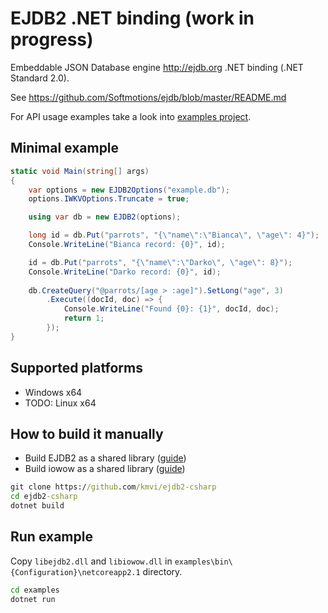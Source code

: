 # EJDB2 .NET binding (work in progress)

Embeddable JSON Database engine http://ejdb.org .NET binding (.NET Standard 2.0).

See https://github.com/Softmotions/ejdb/blob/master/README.md

For API usage examples take a look into [examples project](https://github.com/kmvi/ejdb2-csharp/blob/master/examples/Program.cs).

## Minimal example

``` csharp
static void Main(string[] args)
{
    var options = new EJDB2Options("example.db");
    options.IWKVOptions.Truncate = true;

    using var db = new EJDB2(options);

    long id = db.Put("parrots", "{\"name\":\"Bianca\", \"age\": 4}");
    Console.WriteLine("Bianca record: {0}", id);

    id = db.Put("parrots", "{\"name\":\"Darko\", \"age\": 8}");
    Console.WriteLine("Darko record: {0}", id);
    
    db.CreateQuery("@parrots/[age > :age]").SetLong("age", 3)
        .Execute((docId, doc) => {
            Console.WriteLine("Found {0}: {1}", docId, doc);
            return 1;
        });
}
```

## Supported platforms

* Windows x64
* TODO: Linux x64

## How to build it manually

- Build EJDB2 as a shared library ([guide](https://github.com/Softmotions/ejdb/blob/master/WINDOWS.md))
- Build iowow as a shared library ([guide](http://iowow.io/iw/win))

``` cmd
git clone https://github.com/kmvi/ejdb2-csharp
cd ejdb2-csharp
dotnet build
```

## Run example

Copy `libejdb2.dll` and `libiowow.dll` in `examples\bin\{Configuration}\netcoreapp2.1` directory.

``` cmd
cd examples
dotnet run
```

